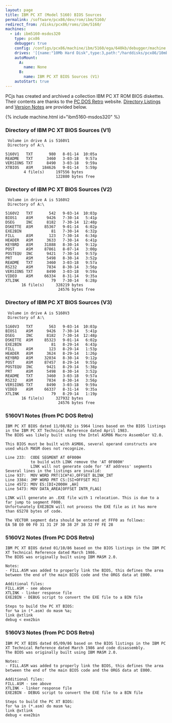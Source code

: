 ```yaml
---
layout: page
title: IBM PC XT (Model 5160) BIOS Sources
permalink: /software/pcx86/dev/rom/ibm/5160/
redirect_from: /disks/pcx86/roms/ibm/5160/
machines:
  - id: ibm5160-msdos320
    type: pcx86
    debugger: true
    config: /configs/pcx86/machine/ibm/5160/ega/640kb/debugger/machine.xml
    drives: '[{name:"10Mb Hard Disk",type:3,path:"/harddisks/pcx86/10mb/MSDOS320-C400.json"}]'
    autoMount:
      A:
        name: None
      B:
        name: IBM PC XT BIOS Sources (V1)
    autoStart: true
---
```


PCjs has created and archived a collection IBM PC XT ROM BIOS diskettes.  Their contents are thanks to the
[PC DOS Retro](https://sites.google.com/site/pcdosretro/) website.  [Directory Listings](#directory-of-ibm-pc-xt-bios-sources-v1)
and [Version Notes](#5160v1-notes-from-pc-dos-retro) are provided below.

{% include machine.html id="ibm5160-msdos320" %}

### Directory of IBM PC XT BIOS Sources (V1)

     Volume in drive A is 5160V1
     Directory of A:\

    5160V1   TXT       980   8-01-14  10:05a
    README   TXT      3460   3-03-18   9:57a
    VERSIONS TXT      8490   3-03-18   9:59a
    XTBIOS   ASM    184626   9-01-14   5:59p
            4 file(s)     197556 bytes
                          122880 bytes free

### Directory of IBM PC XT BIOS Sources (V2)

     Volume in drive A is 5160V2
     Directory of A:\

    5160V2   TXT       542   9-03-14  10:03p
    BIOS1    ASM      9426   7-30-14   5:41p
    DSEG     INC      8182   7-30-14  12:48p
    DSKETTE  ASM     85367   9-01-14   6:02p
    EXE2BIN             81   7-30-14   6:32p
    FILL     ASM       123   7-30-14   6:34p
    HEADER   ASM      3633   7-30-14   6:41p
    KEYBRD   ASM     31888   8-30-14   9:12p
    POST     ASM     87861   8-07-14   3:00p
    POSTEQU  INC      9421   7-30-14   9:57p
    PRT      ASM      5498   8-30-14   3:52p
    README   TXT      3460   3-03-18   9:57a
    RS232    ASM      7834   8-30-14   3:56p
    VERSIONS TXT      8490   3-03-18   9:59a
    VIDEO    ASM     66334   8-31-14   9:35a
    XTLINK              79   7-30-14   6:28p
           16 file(s)     328219 bytes
                           24576 bytes free

### Directory of IBM PC XT BIOS Sources (V3)

     Volume in drive A is 5160V3
     Directory of A:\

    5160V3   TXT       563   9-03-14  10:03p
    BIOS1    ASM      9426   7-30-14   5:41p
    DSEG     INC      8182   7-30-14  12:48p
    DSKETTE  ASM     85323   9-01-14   6:02p
    EXE2BIN             81   8-29-14   6:43p
    FILL     ASM       123   8-29-14   1:53p
    HEADER   ASM      3624   8-29-14   1:26p
    KEYBRD   ASM     32034   8-30-14   9:12p
    POST     ASM     87457   8-29-14   9:55p
    POSTEQU  INC      9421   8-29-14   5:38p
    PRT      ASM      5498   8-30-14   3:52p
    README   TXT      3460   3-03-18   9:57a
    RS232    ASM      7834   8-30-14   3:56p
    VERSIONS TXT      8490   3-03-18   9:59a
    VIDEO    ASM     66337   8-31-14   9:35a
    XTLINK              79   8-29-14   1:19p
           16 file(s)     327932 bytes
                           24576 bytes free

### 5160V1 Notes (from PC DOS Retro) 

    IBM PC XT BIOS dated 11/08/82 is 5964 lines based on the BIOS listings in the IBM PC XT Technical Reference dated April 1983.
    The BIOS was likely built using the Intel ASM86 Macro Assembler V2.0.
    
    This BIOS must be built with ASM86, several operand constructs are used which MASM does not recognize.
    
    Line 233:  CODE SEGMENT AT 0F000H
               to build with LINK remove the 'AT 0F000H'
               LINK will not generate code for 'AT address' segments
    Several lines in the listings are invalid:
    Line 937:  MOV WORD PRT(1CH*4),OFFSET BLINK_INT
    Line 3384: JMP WORD PRT CS:[SI+OFFSET M1]
    Line 4572: MOV ES:[DI+2000H ,AH]
    Line 5473: MOV DATA_AREA[OFFSET INTR_FLAG]
    
    LINK will generate an .EXE file with 1 relocation. This is due to a far jump to segment F000.
    Unfortunately EXE2BIN will not process the EXE file as it has more than 65278 bytes of code.
    
    The VECTOR segment data should be entered at FFF0 as follows:
    EA 5B E0 00 F0 31 31 2F 30 38 2F 38 32 FF FE 28

### 5160V2 Notes (from PC DOS Retro)

    IBM PC XT BIOS dated 01/10/86 based on the BIOS listings in the IBM PC XT Technical Reference dated March 1986.
    The BIOS was originally built using IBM MASM 2.0.
    
    Notes:
    - FILL.ASM was added to properly link the BIOS, this defines the area between the end of the main BIOS code and the ORGS data at E000.
    
    Additional files:
    FILL.ASM - see above
    XTLINK - linker response file
    EXE2BIN - DEBUG script to convert the EXE file to a BIN file
    
    Steps to build the PC XT BIOS:
    for %a in (*.asm) do masm %a;
    link @xtlink
    debug < exe2bin

### 5160V3 Notes (from PC DOS Retro)

    IBM PC XT BIOS dated 05/09/86 based on the BIOS listings in the IBM PC XT Technical Reference dated March 1986 and code disassembly.
    The BIOS was originally built using IBM MASM 2.0.
    
    Notes:
    - FILL.ASM was added to properly link the BIOS, this defines the area between the end of the main BIOS code and the ORGS data at E000.
    
    Additional files:
    FILL.ASM - see above
    XTLINK - linker response file
    EXE2BIN - DEBUG script to convert the EXE file to a BIN file
    
    Steps to build the PC XT BIOS:
    for %a in (*.asm) do masm %a;
    link @xtlink
    debug < exe2bin
